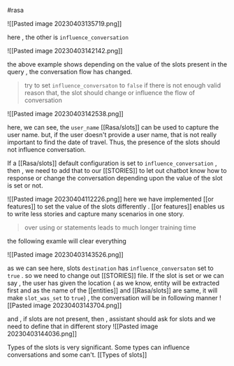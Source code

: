 #rasa 

![[Pasted image 20230403135719.png]]

here , the other is `influence_conversation` 

![[Pasted image 20230403142142.png]]

the above example shows depending on the value of the slots present in the query , the conversation flow has changed.  

> try to set `influence_conversaton` to `false` if there is not enough valid reason that, the slot should change or influence the flow of conversation

![[Pasted image 20230403142538.png]]

here, we can see, the `user_name` [[Rasa/slots]] can be used to capture the user name. but, if the user doesn't provide a user name, that is not really important to find the date of travel. Thus, the presence of the slots should not influence conversation.


If a [[Rasa/slots]] default configuration is set to `influence_conversation` , then , we need to add that to our [[STORIES]]  to let out chatbot know how to response or change the conversation depending upon the value of the slot is set or not.


![[Pasted image 20230404112226.png]]
here we have implemented [[or features]] to set the value of the slots differently . [[or features]] enables us to write less stories and capture many scenarios in one story.

> over using or statements leads to much longer training time


the following examle will clear everything

![[Pasted image 20230403143526.png]]

as we can see here, slots `destination` has `influence_conversaton` set to `true` . so we need to change out [[STORIES]] file. If the slot is set or we can say , the user has given the location ( as we know, entity will be extracted first and as the name of the [[entities]] and [[Rasa/slots]] are same, it will make `slot_was_set` to `true`)  , the conversation will be in following manner
![[Pasted image 20230403143704.png]]

and , if slots are not present, then , assistant should ask for slots and we need to define that in different story
![[Pasted image 20230403144036.png]]

Types of the slots is very significant. Some types can influence conversations and some can't. [[Types of slots]]

